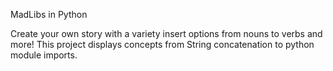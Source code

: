 MadLibs in Python

Create your own story with a variety insert options from nouns to verbs and more!
This project displays concepts from String concatenation to python module imports.
